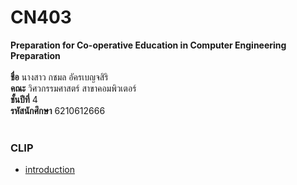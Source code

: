 # CN403
**Preparation for Co-operative Education in Computer Engineering Preparation**
<br><br>
**ชื่อ** นางสาว กชมล อัครเบญจสิริ<br>
**คณะ** วิศวกรรมศาสตร์ สาขาคอมพิวเตอร์<br>
**ชั้นปีที่** 4<br>
**รหัสนักศึกษา** 6210612666<br> 
<br>
### CLIP
* [introduction](https://youtu.be/SwWDGr8c4d4)

